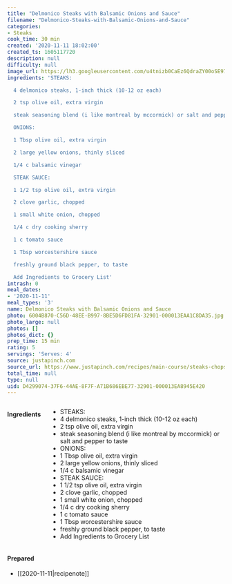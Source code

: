 ```yaml
---
title: "Delmonico Steaks with Balsamic Onions and Sauce"
filename: "Delmonico-Steaks-with-Balsamic-Onions-and-Sauce"
categories:
- Steaks
cook_time: 30 min
created: '2020-11-11 18:02:00'
created_ts: 1605117720
description: null
difficulty: null
image_url: https://lh3.googleusercontent.com/u4tnizb0CaEz6QdraZY00oSE97fgIARshJGXCAoA_BCcURUe0AzWUIwai0mKDQI18lK2sVDh8K-rCo0_utnzsxcI2MRbcFpggPn5tFk=w600-rj-l68-e365
ingredients: 'STEAKS:

  4 delmonico steaks, 1-inch thick (10-12 oz each)

  2 tsp olive oil, extra virgin

  steak seasoning blend (i like montreal by mccormick) or salt and pepper to taste

  ONIONS:

  1 Tbsp olive oil, extra virgin

  2 large yellow onions, thinly sliced

  1/4 c balsamic vinegar

  STEAK SAUCE:

  1 1/2 tsp olive oil, extra virgin

  2 clove garlic, chopped

  1 small white onion, chopped

  1/4 c dry cooking sherry

  1 c tomato sauce

  1 Tbsp worcestershire sauce

  freshly ground black pepper, to taste

  Add Ingredients to Grocery List'
intrash: 0
meal_dates:
- '2020-11-11'
meal_types: '3'
name: Delmonico Steaks with Balsamic Onions and Sauce
photo: 6004B870-C56D-48EE-B997-8BE5D6FD81FA-32901-000013EAA1C8DA35.jpg
photo_large: null
photos: []
photos_dict: {}
prep_time: 15 min
rating: 5
servings: 'Serves: 4'
source: justapinch.com
source_url: https://www.justapinch.com/recipes/main-course/steaks-chops/delmonico-steaks-with-balsamic-onions-and-sauce.html
total_time: null
type: null
uid: D4299074-37F6-44AE-8F7F-A71B686EBE77-32901-000013EA8945E420
---
```

<div class="large-8 medium-7 columns" id="writeup">	</div><!-- #writeup -->
</div><!-- #row-one -->
<div class="row" id="row-two">	<div class="medium-4 small-5 columns"><h4 id="ingredients">Ingredients</h4><div class="box box-ingredients content"><ul>
<li>STEAKS:</li>
<li>4 delmonico steaks, 1-inch thick (10-12 oz each)</li>
<li>2 tsp olive oil, extra virgin</li>
<li>steak seasoning blend (i like montreal by mccormick) or salt and pepper to taste</li>
<li>ONIONS:</li>
<li>1 Tbsp olive oil, extra virgin</li>
<li>2 large yellow onions, thinly sliced</li>
<li>1/4 c balsamic vinegar</li>
<li>STEAK SAUCE:</li>
<li>1 1/2 tsp olive oil, extra virgin</li>
<li>2 clove garlic, chopped</li>
<li>1 small white onion, chopped</li>
<li>1/4 c dry cooking sherry</li>
<li>1 c tomato sauce</li>
<li>1 Tbsp worcestershire sauce</li>
<li>freshly ground black pepper, to taste</li>
<li>Add Ingredients to Grocery List</li>
</ul>
</div>	</div>	<div class="medium-6 small-7 columns">	</div>	<div class="medium-2 columns" id="photo-sidebar">		<div class="" id="meals"><h4>Prepared</h4><ul>
<li>[[2020-11-11|recipenote]]</li>
</ul>
		</div>